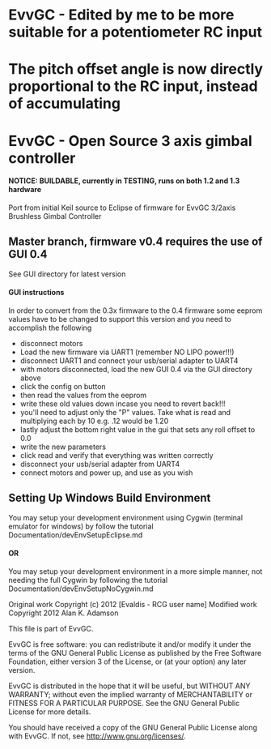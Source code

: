 # EvvGC - Edited by me to be more suitable for a potentiometer RC input #
# The pitch offset angle is now directly proportional to the RC input, instead of accumulating #

# EvvGC - Open Source 3 axis gimbal controller #

#### NOTICE: BUILDABLE, currently in TESTING, runs on both 1.2 and 1.3 hardware

Port from initial Keil source to Eclipse of firmware for EvvGC 3/2axis Brushless Gimbal Controller

## Master branch, firmware v0.4 requires the use of GUI 0.4 ##
See GUI directory for latest version

#### GUI instructions ####
In order to convert from the 0.3x firmware to the 0.4 firmware some eeprom values
have to be changed to support this version and you need to accomplish the following

- disconnect motors
- Load the new firmware via UART1 (remember NO LIPO power!!!)
- disconnect UART1 and connect your usb/serial adapter to UART4
- with motors disconnected, load the new GUI 0.4 via the GUI directory above
- click the config on button
- then read the values from the eeprom
- write these old values down incase you need to revert back!!!
- you'll need to adjust only the "P" values.  Take what is read and multiplying each by 10
  e.g. .12 would be 1.20
- lastly adjust the bottom right value in the gui that sets any roll offset to 0.0
- write the new parameters
- click read and verify that everything was written correctly
- disconnect your usb/serial adapter from UART4
- connect motors and power up, and use as you wish

## Setting Up Windows Build Environment ##

You may setup your development environment using Cygwin (terminal emulator for windows) by follow the
tutorial Documentation/devEnvSetupEclipse.md

#### OR ####

You may setup your development environment in a more simple manner, not needing the full Cygwin by
following the tutorial Documentation/devEnvSetupNoCygwin.md

Original work Copyright (c) 2012 [Evaldis - RCG user name]
Modified work Copyright 2012 Alan K. Adamson

This file is part of EvvGC.

EvvGC is free software: you can redistribute it and/or modify
it under the terms of the GNU General Public License as published by
the Free Software Foundation, either version 3 of the License, or
(at your option) any later version.

EvvGC is distributed in the hope that it will be useful,
but WITHOUT ANY WARRANTY; without even the implied warranty of
MERCHANTABILITY or FITNESS FOR A PARTICULAR PURPOSE.  See the
GNU General Public License for more details.

You should have received a copy of the GNU General Public License
along with EvvGC.  If not, see <http://www.gnu.org/licenses/>.